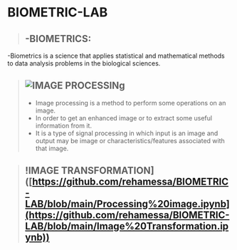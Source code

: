 # BIOMETRIC-LAB
>## -BIOMETRICS:
-Biometrics is a science that applies statistical and mathematical methods to data analysis problems in the biological sciences.
> ## ![IMAGE PROCESSINg](https://github.com/rehamessa/BIOMETRIC-LAB/blob/main/Processing%20image.ipynb)
>* Image processing is a method to perform some operations on an image.
>* In order to get an enhanced image or to extract some useful information from it.
>* It is a type of signal processing in which input is an image and output may be image or
characteristics/features associated with that image.

>## !IMAGE TRANSFORMATION]([https://github.com/rehamessa/BIOMETRIC-LAB/blob/main/Processing%20image.ipynb](https://github.com/rehamessa/BIOMETRIC-LAB/blob/main/Image%20Transformation.ipynb))
